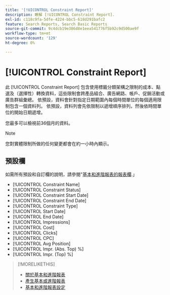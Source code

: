 ```yaml
---
title: '[!UICONTROL Constraint Report]'
description: 瞭解 [!UICONTROL Constraint Report].
exl-id: c118c9fa-5dfe-4224-bbc5-618d291bafc2
feature: Search Reports, Search Basic Reports
source-git-commit: 9c4dcb19e386d8e1eea541776f5b92c9d500ae9f
workflow-type: tm+mt
source-wordcount: '129'
ht-degree: 0%

---
```


# [!UICONTROL Constraint Report]

此 [!UICONTROL Constraint Report] 包含使用標籤分類架構之限制的成本、點選及（選擇性）轉換資料，這些限制會跨產品組合、廣告網路、帳戶、促銷活動或廣告群組彙總。 依預設，資料會針對指定日期範圍內每個時間單位的每個適用限制包含一個資料列。 依預設，資料列會先依限制以遞增順序排列，然後依時間單位的開始日期遞增。

您最多可以檢視前36個月的資料。

>[!NOTE]
>
>您對實體限制所做的任何變更都會在約一小時內顯示。

## 預設欄

如需所有預設和自訂欄的說明，請參閱&quot;[基本和進階報表的報表欄](basic-advanced-report-columns.md).」

* [!UICONTROL Constraint Name]
* [!UICONTROL Constraint Status]
* [!UICONTROL Constraint Start Date]
* [!UICONTROL Constraint End Date]
* [!UICONTROL Constraint Type]
* [!UICONTROL Start Date]
* [!UICONTROL End Date]
* [!UICONTROL Impressions]
* [!UICONTROL Cost]
* [!UICONTROL Clicks]
* [!UICONTROL CPC]
* [!UICONTROL Avg Position]
* [!UICONTROL Impr. (Abs. Top) %]
* [!UICONTROL Impr. (Top) %]

>[!MORELIKETHIS]
>
>* [關於基本和進階報表](basic-advanced-report-about.md)
>* [產生基本或進階報表](basic-advanced-report-generate.md)
>* [基本和進階報表設定](basic-advanced-report-settings.md)
